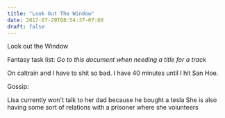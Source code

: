 ```yaml
---
title: "Look Out The Window"
date: 2017-07-29T08:54:37-07:00
draft: false
---
```


Look out the Window

Fantasy task list:
*Go to this document when needing a title for a track*

On caltrain and I have to shit so bad. I have 40 minutes until I hit San Hoe.

Gossip:

Lisa currently won't talk to her dad because he bought a tesla
She is also having some sort of relations with a prisoner where she volunteers
